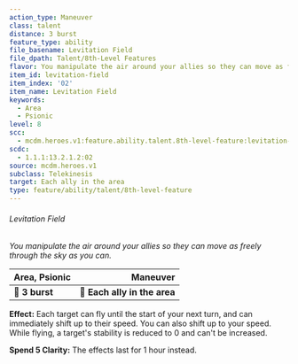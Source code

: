 ```yaml
---
action_type: Maneuver
class: talent
distance: 3 burst
feature_type: ability
file_basename: Levitation Field
file_dpath: Talent/8th-Level Features
flavor: You manipulate the air around your allies so they can move as freely through the sky as you can.
item_id: levitation-field
item_index: '02'
item_name: Levitation Field
keywords:
  - Area
  - Psionic
level: 8
scc:
  - mcdm.heroes.v1:feature.ability.talent.8th-level-feature:levitation-field
scdc:
  - 1.1.1:13.2.1.2:02
source: mcdm.heroes.v1
subclass: Telekinesis
target: Each ally in the area
type: feature/ability/talent/8th-level-feature
---
```


###### Levitation Field

*You manipulate the air around your allies so they can move as freely through the sky as you can.*

| **Area, Psionic** |                 **Maneuver** |
| ----------------- | ---------------------------: |
| **📏 3 burst**    | **🎯 Each ally in the area** |

**Effect:** Each target can fly until the start of your next turn, and can immediately shift up to their speed. You can also shift up to your speed. While flying, a target's stability is reduced to 0 and can't be increased.

**Spend 5 Clarity:** The effects last for 1 hour instead.
